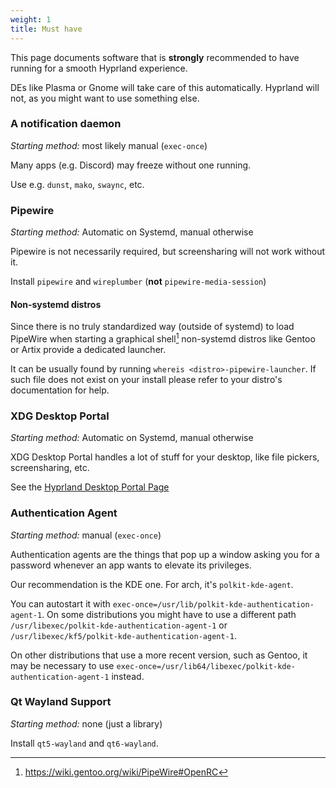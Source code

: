 ```yaml
---
weight: 1
title: Must have
---
```


This page documents software that is **strongly** recommended to have running
for a smooth Hyprland experience.

DEs like Plasma or Gnome will take care of this automatically. Hyprland will
not, as you might want to use something else.

### A notification daemon

_Starting method:_ most likely manual (`exec-once`)

Many apps (e.g. Discord) may freeze without one running.

Use e.g. `dunst`, `mako`, `swaync`, etc.

### Pipewire

_Starting method:_ Automatic on Systemd, manual otherwise

Pipewire is not necessarily required, but screensharing will not work without
it.

Install `pipewire` and `wireplumber` (**not** `pipewire-media-session`)

#### Non-systemd distros

Since there is no truly standardized way (outside of systemd) to load PipeWire
when starting a graphical shell[^1] non-systemd distros like Gentoo or Artix
provide a dedicated launcher.

It can be usually found by running `whereis <distro>-pipewire-launcher`. If such
file does not exist on your install please refer to your distro's documentation
for help.

[^1]: https://wiki.gentoo.org/wiki/PipeWire#OpenRC

### XDG Desktop Portal

_Starting method:_ Automatic on Systemd, manual otherwise

XDG Desktop Portal handles a lot of stuff for your desktop, like file pickers,
screensharing, etc.

See the [Hyprland Desktop Portal Page](../xdg-desktop-portal-hyprland)

### Authentication Agent

_Starting method:_ manual (`exec-once`)

Authentication agents are the things that pop up a window asking you for a
password whenever an app wants to elevate its privileges.

Our recommendation is the KDE one. For arch, it's `polkit-kde-agent`.

You can autostart it with
`exec-once=/usr/lib/polkit-kde-authentication-agent-1`. On some distributions
you might have to use a different path
`/usr/libexec/polkit-kde-authentication-agent-1` or `/usr/libexec/kf5/polkit-kde-authentication-agent-1`.

On other distributions that use a more recent version, such as Gentoo, it may be
necessary to use
`exec-once=/usr/lib64/libexec/polkit-kde-authentication-agent-1` instead.

### Qt Wayland Support

_Starting method:_ none (just a library)

Install `qt5-wayland` and `qt6-wayland`.

